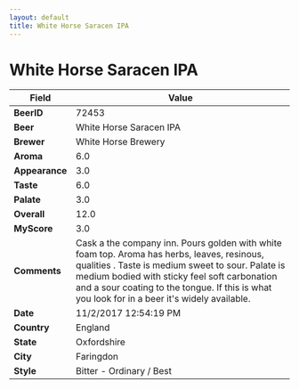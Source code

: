 ```yaml
---
layout: default
title: White Horse Saracen IPA
---
```


# White Horse Saracen IPA

| Field         | Value     |
|---------------|-----------|
| **BeerID** | 72453 |
| **Beer** | White Horse Saracen IPA |
| **Brewer** | White Horse Brewery |
| **Aroma** | 6.0 |
| **Appearance** | 3.0 |
| **Taste** | 6.0 |
| **Palate** | 3.0 |
| **Overall** | 12.0 |
| **MyScore** | 3.0 |
| **Comments** | Cask a the company inn. Pours golden with white foam top. Aroma has herbs, leaves, resinous, qualities . Taste is medium sweet to sour. Palate is medium bodied with sticky feel soft carbonation and a sour coating to the tongue. If this is what you look for in a beer it&#39;s widely available. |
| **Date** | 11/2/2017 12:54:19 PM |
| **Country** | England |
| **State** | Oxfordshire |
| **City** | Faringdon |
| **Style** | Bitter - Ordinary / Best |

